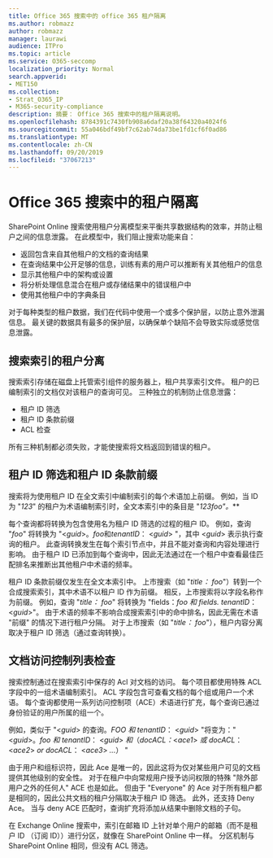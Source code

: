 ```yaml
---
title: Office 365 搜索中的 office 365 租户隔离
ms.author: robmazz
author: robmazz
manager: laurawi
audience: ITPro
ms.topic: article
ms.service: O365-seccomp
localization_priority: Normal
search.appverid:
- MET150
ms.collection:
- Strat_O365_IP
- M365-security-compliance
description: 摘要： Office 365 搜索中的租户隔离说明。
ms.openlocfilehash: 8784391c7430fb908a6daf20a38f64320a4024f6
ms.sourcegitcommit: 55a046bdf49bf7c62ab74da73be1fd1cf6f0ad86
ms.translationtype: MT
ms.contentlocale: zh-CN
ms.lasthandoff: 09/20/2019
ms.locfileid: "37067213"
---
```

# <a name="tenant-isolation-in-office-365-search"></a>Office 365 搜索中的租户隔离
SharePoint Online 搜索使用租户分离模型来平衡共享数据结构的效率，并防止租户之间的信息泄露。 在此模型中，我们阻止搜索功能来自：
- 返回包含来自其他租户的文档的查询结果
- 在查询结果中公开足够的信息，训练有素的用户可以推断有关其他租户的信息
- 显示其他租户中的架构或设置
- 将分析处理信息混合在租户或存储结果中的错误租户中
- 使用其他租户中的字典条目

对于每种类型的租户数据，我们在代码中使用一个或多个保护层，以防止意外泄漏信息。 最关键的数据具有最多的保护层，以确保单个缺陷不会导致实际或感觉信息泄露。

## <a name="tenant-separation-for-the-search-index"></a>搜索索引的租户分离
搜索索引存储在磁盘上托管索引组件的服务器上，租户共享索引文件。 租户的已编制索引的文档仅对该租户的查询可见。 三种独立的机制防止信息泄露：
- 租户 ID 筛选
- 租户 ID 条款前缀
- ACL 检查

所有三种机制都必须失败，才能使搜索将文档返回到错误的租户。

## <a name="tenant-id-filtering-and-tenant-id-term-prefixing"></a>租户 ID 筛选和租户 ID 条款前缀
搜索将为使用租户 ID 在全文索引中编制索引的每个术语加上前缀。 例如，当 ID 为 "*123*" 的租户为术语编制索引时，全文本索引中的条目是 "*123foo"。***

每个查询都将转换为包含使用名为租户 ID 筛选的过程的租户 ID。 例如，查询 "*foo*" 将转换为 "<*guid*>。*foo*和*tenantID*： <*guid*> "，其中 <*guid*> 表示执行查询的租户。 此查询转换发生在每个索引节点中，并且不能对查询和内容处理进行影响。 由于租户 ID 已添加到每个查询中，因此无法通过在一个租户中查看最佳匹配排名来推断出其他租户中术语的频率。

租户 ID 条款前缀仅发生在全文本索引中。 上市搜索（如 "*title： foo*"）转到一个合成搜索索引，其中术语不以租户 ID 作为前缀。 相反，上市搜索将以字段名称作为前缀。 例如，查询 "*title： foo*" 将转换为 "fields：*foo 和 fields. tenantID*： <*guid*>"。 由于术语的频率不影响合成搜索索引中的命中排名，因此无需在术语 "前缀" 的情况下进行租户分隔。 对于上市搜索（如 "*title： foo*"），租户内容分离取决于租户 ID 筛选（通过查询转换）。

## <a name="document-access-control-list-checks"></a>文档访问控制列表检查
搜索控制通过在搜索索引中保存的 Acl 对文档的访问。 每个项目都使用特殊 ACL 字段中的一组术语编制索引。 ACL 字段包含可查看文档的每个组或用户一个术语。 每个查询都使用一系列访问控制项（ACE）术语进行扩充，每个查询已通过身份验证的用户所属的组一个。

例如，类似于 "<*guid*> 的查询。*FOO 和 tenantID*： <*guid*> "将变为：" <*guid*>。*foo 和 tenantID*： <*guid*> *和*（*docACL：*<*ace1*> *或 docACL*： <*ace2*> *or docACL*： <*ace3*> *...*） "

由于用户和组标识符，因此 Ace 是唯一的，因此这将为仅对某些用户可见的文档提供其他级别的安全性。 对于在租户中向常规用户授予访问权限的特殊 "除外部用户之外的任何人" ACE 也是如此。 但由于 "Everyone" 的 Ace 对于所有租户都是相同的，因此公共文档的租户分隔取决于租户 ID 筛选。 此外，还支持 Deny Ace。 当与 deny ACE 匹配时，查询扩充将添加从结果中删除文档的子句。

在 Exchange Online 搜索中，索引在邮箱 ID 上针对单个用户的邮箱（而不是租户 ID （订阅 ID））进行分区，就像在 SharePoint Online 中一样。 分区机制与 SharePoint Online 相同，但没有 ACL 筛选。
